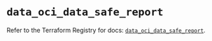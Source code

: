 # `data_oci_data_safe_report`

Refer to the Terraform Registry for docs: [`data_oci_data_safe_report`](https://registry.terraform.io/providers/hashicorp/oci/7.19.0/docs/data-sources/data_safe_report).
